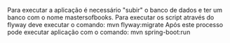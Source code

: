 Para executar a aplicação é necessário "subir" o banco de dados e ter um banco com o nome mastersofbooks. 
Para executar os script através do flyway deve executar o comando:
    mvn flyway:migrate
Após este processo pode executar aplicação com o comando:
    mvn spring-boot:run